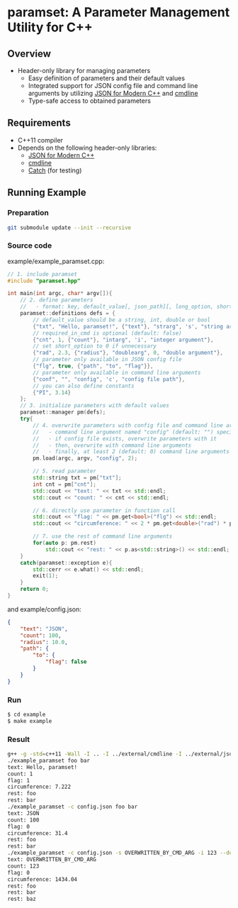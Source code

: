 # paramset: A Parameter Management Utility for C++

## Overview
- Header-only library for managing parameters
  - Easy definition of parameters and their default values
  - Integrated support for JSON config file and command line arguments by utilizing [JSON for Modern C++](https://github.com/nlohmann/json) and [cmdline](https://github.com/tanakh/cmdline)
  - Type-safe access to obtained parameters

## Requirements
- C++11 compiler
- Depends on the following header-only libraries:
  - [JSON for Modern C++](https://github.com/nlohmann/json)
  - [cmdline](https://github.com/tanakh/cmdline)
  - [Catch](https://github.com/philsquared/Catch) (for testing)


## Running Example

### Preparation

```sh
git submodule update --init --recursive
```

### Source code

example/example_paramset.cpp:

```cpp
// 1. include paramset
#include "paramset.hpp"

int main(int argc, char* argv[]){
	// 2. define parameters
	//   - format: key, default_value[, json_path][, long_option, short_option, description, [required_in_cmd]]
	paramset::definitions defs = {
		// default_value should be a string, int, double or bool
		{"txt", "Hello, paramset!", {"text"}, "strarg", 's', "string argument", false},
		// required_in_cmd is optional (default: false)
		{"cnt", 1, {"count"}, "intarg", 'i', "integer argument"},
		// set short_option to 0 if unnecessary
		{"rad", 2.3, {"radius"}, "doublearg", 0, "double argument"},
		// parameter only available in JSON config file
		{"flg", true, {"path", "to", "flag"}},
		// parameter only available in command line arguments
		{"conf", "", "config", 'c', "config file path"},
		// you can also define constants
		{"PI", 3.14}
	};
	// 3. initialize parameters with default values
	paramset::manager pm(defs);
	try{
		// 4. overwrite parameters with config file and command line arguments as follows:
		//   - command line argument named "config" (default: "") specifies config file path
		//   - if config file exists, overwrite parameters with it
		//   - then, overwrite with command line arguments
		//   - finally, at least 2 (default: 0) command line arguments without option names are required
		pm.load(argc, argv, "config", 2);

		// 5. read parameter
		std::string txt = pm["txt"];
		int cnt = pm["cnt"];
		std::cout << "text: " << txt << std::endl;
		std::cout << "count: " << cnt << std::endl;

		// 6. directly use parameter in function call
		std::cout << "flag: " << pm.get<bool>("flg") << std::endl;
		std::cout << "circumference: " << 2 * pm.get<double>("rad") * pm.get<double>("PI") << std::endl;

		// 7. use the rest of command line arguments
		for(auto p: pm.rest)
			std::cout << "rest: " << p.as<std::string>() << std::endl;
	}
	catch(paramset::exception e){
		std::cerr << e.what() << std::endl;
		exit(1);
	}
	return 0;
}
```

and example/config.json:

```json
{
	"text": "JSON",
	"count": 100,
	"radius": 10.0,
	"path": {
		"to": {
			"flag": false
		}
	}
}
```

### Run

```sh
$ cd example
$ make example
```

### Result

```sh
g++ -g -std=c++11 -Wall -I .. -I ../external/cmdline -I ../external/json/src example_paramset.cpp -o example_paramset
./example_paramset foo bar
text: Hello, paramset!
count: 1
flag: 1
circumference: 7.222
rest: foo
rest: bar
./example_paramset -c config.json foo bar
text: JSON
count: 100
flag: 0
circumference: 31.4
rest: foo
rest: bar
./example_paramset -c config.json -s OVERWRITTEN_BY_CMD_ARG -i 123 --doublearg 456.7 foo bar baz
text: OVERWRITTEN_BY_CMD_ARG
count: 123
flag: 0
circumference: 1434.04
rest: foo
rest: bar
rest: baz
```
